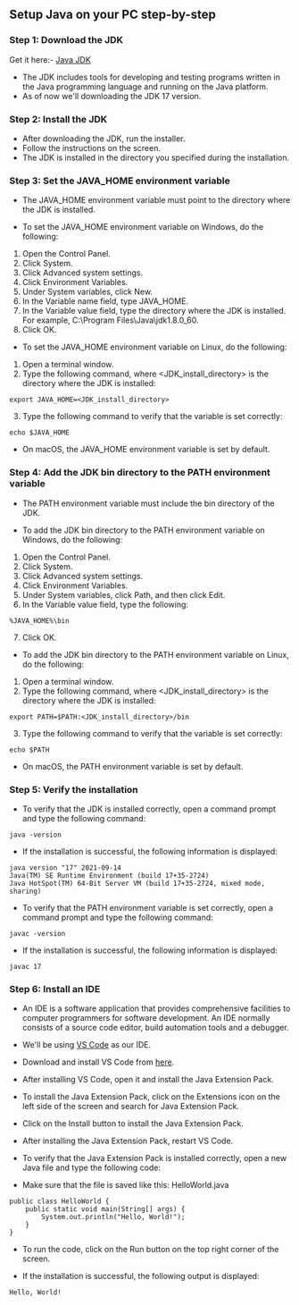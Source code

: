 ## Setup Java on your PC step-by-step

### Step 1: Download the JDK

Get it here:- [Java JDK](https://www.oracle.com/in/java/technologies/downloads/)

- The JDK includes tools for developing and testing programs written in the Java programming language and running on the Java platform.
- As of now we'll downloading the JDK 17 version.

### Step 2: Install the JDK

- After downloading the JDK, run the installer.
- Follow the instructions on the screen.
- The JDK is installed in the directory you specified during the installation.

### Step 3: Set the JAVA_HOME environment variable

- The JAVA_HOME environment variable must point to the directory where the JDK is installed.

- To set the JAVA_HOME environment variable on Windows, do the following:

1. Open the Control Panel.
2. Click System.
3. Click Advanced system settings.
4. Click Environment Variables.
5. Under System variables, click New.
6. In the Variable name field, type JAVA_HOME.
7. In the Variable value field, type the directory where the JDK is installed. For example, C:\Program Files\Java\jdk1.8.0_60.
8. Click OK.

- To set the JAVA_HOME environment variable on Linux, do the following:

1. Open a terminal window.
2. Type the following command, where <JDK_install_directory> is the directory where the JDK is installed:

```
export JAVA_HOME=<JDK_install_directory>
```

3. Type the following command to verify that the variable is set correctly:

```
echo $JAVA_HOME
```

- On macOS, the JAVA_HOME environment variable is set by default.

### Step 4: Add the JDK bin directory to the PATH environment variable

- The PATH environment variable must include the bin directory of the JDK.

- To add the JDK bin directory to the PATH environment variable on Windows, do the following:

1. Open the Control Panel.
2. Click System.
3. Click Advanced system settings.
4. Click Environment Variables.
5. Under System variables, click Path, and then click Edit.
6. In the Variable value field, type the following:

```
%JAVA_HOME%\bin
```

7. Click OK.

- To add the JDK bin directory to the PATH environment variable on Linux, do the following:

1. Open a terminal window.
2. Type the following command, where <JDK_install_directory> is the directory where the JDK is installed:

```
export PATH=$PATH:<JDK_install_directory>/bin
```

3. Type the following command to verify that the variable is set correctly:

```
echo $PATH
```

- On macOS, the PATH environment variable is set by default.

### Step 5: Verify the installation

- To verify that the JDK is installed correctly, open a command prompt and type the following command:

```
java -version
```

- If the installation is successful, the following information is displayed:

```
java version "17" 2021-09-14
Java(TM) SE Runtime Environment (build 17+35-2724)
Java HotSpot(TM) 64-Bit Server VM (build 17+35-2724, mixed mode, sharing)
```

- To verify that the PATH environment variable is set correctly, open a command prompt and type the following command:

```
javac -version
```

- If the installation is successful, the following information is displayed:

```
javac 17
```

### Step 6: Install an IDE

- An IDE is a software application that provides comprehensive facilities to computer programmers for software development. An IDE normally consists of a source code editor, build automation tools and a debugger.

- We'll be using [VS Code](https://code.visualstudio.com/) as our IDE.

- Download and install VS Code from [here](https://code.visualstudio.com/).

- After installing VS Code, open it and install the Java Extension Pack.

- To install the Java Extension Pack, click on the Extensions icon on the left side of the screen and search for Java Extension Pack.

- Click on the Install button to install the Java Extension Pack.

- After installing the Java Extension Pack, restart VS Code.

- To verify that the Java Extension Pack is installed correctly, open a new Java file and type the following code:
- Make sure that the file is saved like this: HelloWorld.java

```
public class HelloWorld {
    public static void main(String[] args) {
        System.out.println("Hello, World!");
    }
}
```

- To run the code, click on the Run button on the top right corner of the screen.

- If the installation is successful, the following output is displayed:

```
Hello, World!
```
